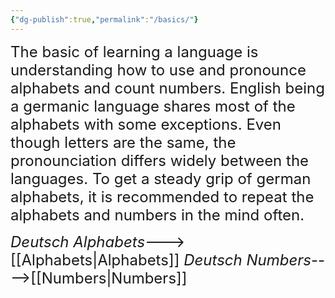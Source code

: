 ```yaml
---
{"dg-publish":true,"permalink":"/basics/"}
---
```


<font size=5>The basic of learning a language is understanding how to use and pronounce alphabets and count numbers. English being a germanic language shares most of the alphabets with some exceptions. Even though letters are the same, the pronounciation differs widely between the languages. To get a steady grip of german alphabets, it is recommended to repeat the alphabets and numbers in the mind often. 

*Deutsch Alphabets*--->[[Alphabets\|Alphabets]]
*Deutsch Numbers*---->[[Numbers\|Numbers]]
</font>